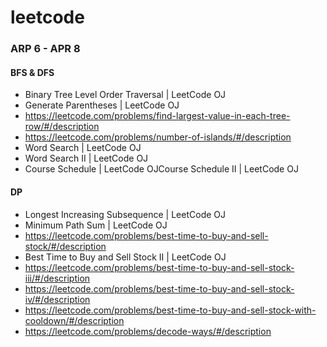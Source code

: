 # leetcode

### ARP 6 - APR 8
#### BFS & DFS
* Binary Tree Level Order Traversal | LeetCode OJ
* Generate Parentheses | LeetCode OJ
* https://leetcode.com/problems/find-largest-value-in-each-tree-row/#/description
* https://leetcode.com/problems/number-of-islands/#/description
* Word Search | LeetCode OJ
* Word Search II | LeetCode OJ
* Course Schedule | LeetCode OJCourse Schedule II | LeetCode OJ

#### DP
* Longest Increasing Subsequence | LeetCode OJ
* Minimum Path Sum | LeetCode OJ
* https://leetcode.com/problems/best-time-to-buy-and-sell-stock/#/description
* Best Time to Buy and Sell Stock II | LeetCode OJ
* https://leetcode.com/problems/best-time-to-buy-and-sell-stock-iii/#/description
* https://leetcode.com/problems/best-time-to-buy-and-sell-stock-iv/#/description
* https://leetcode.com/problems/best-time-to-buy-and-sell-stock-with-cooldown/#/description
* https://leetcode.com/problems/decode-ways/#/description
